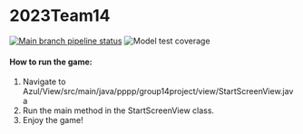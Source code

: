 # 2023Team14

[![Main branch pipeline status](https://gitlab.utwente.nl/p4/2023Team14/badges/main/pipeline.svg)](https://gitlab.utwente.nl/p4/2023Team14/-/commits/main)
![Model test coverage](https://gitlab.utwente.nl/p4/2023Team14/badges/main/coverage.svg?job=visualize:coverage-job)


#### How to run the game:

1. Navigate to Azul/View/src/main/java/pppp/group14project/view/StartScreenView.java
2. Run the main method in the StartScreenView class. 
3. Enjoy the game!